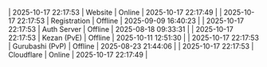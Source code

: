 | 2025-10-17 22:17:53 | Website | Online | 2025-10-17 22:17:49 |
| 2025-10-17 22:17:53 | Registration | Offline | 2025-09-09 16:40:23 |
| 2025-10-17 22:17:53 | Auth Server | Offline | 2025-08-18 09:33:31 |
| 2025-10-17 22:17:53 | Kezan (PvE) | Offline | 2025-10-11 12:51:30 |
| 2025-10-17 22:17:53 | Gurubashi (PvP) | Offline | 2025-08-23 21:44:06 |
| 2025-10-17 22:17:53 | Cloudflare | Online | 2025-10-17 22:17:49 |
